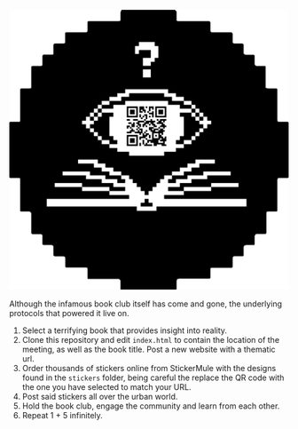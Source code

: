 ![alt text](https://github.com/spamchurch/isthisabookclub/blob/master/sticker.png)

Although the infamous book club itself has come and gone, the underlying protocols that powered it live on. 

1. Select a terrifying book that provides insight into reality.
2. Clone this repository and edit `index.html` to contain the location of the meeting, as well as the book title. Post a new website with a thematic url.
3. Order thousands of stickers online from StickerMule with the designs found in the `stickers` folder, being careful the replace the QR code with the one you have selected to match your URL.
4. Post said stickers all over the urban world. 
5. Hold the book club, engage the community and learn from each other.
6. Repeat 1 + 5 infinitely. 
